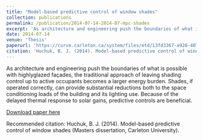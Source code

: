 ```yaml
---
title: "Model-based predictive control of window shades"
collection: publications
permalink: /publication/2014-07-14-2014-07-mpc-shades
excerpt: 'As architecture and engineering push the boundaries of what is possible with highlyglazed façades, the traditional approach of leaving shading control up to active occupants becomes a larger energy burden. Shades, if operated correctly, can provide substantial reductions both to the space conditioning loads of the building and its lighting use. Because of the delayed thermal response to solar gains, predictive controls are beneficial.'
date: 2014-07-14
venue: 'Thesis'
paperurl: 'https://curve.carleton.ca/system/files/etd/13fd3367-a920-407f-9775-9599bb7f5e92/etd_pdf/0aa4018164a3d37962ec3f19a122e194/huchuk-modelbasedpredictivecontrolofwindowshades.pdf'
citation: 'Huchuk, B. J. (2014). Model-based predictive control of window shades (Masters dissertation, Carleton University).'
---
```

As architecture and engineering push the boundaries of what is possible with highlyglazed façades, the traditional approach of leaving shading control up to active occupants becomes a larger energy burden. Shades, if operated correctly, can provide substantial reductions both to the space conditioning loads of the building and its lighting use. Because of the delayed thermal response to solar gains, predictive controls are beneficial.

[Download paper here](https://curve.carleton.ca/system/files/etd/13fd3367-a920-407f-9775-9599bb7f5e92/etd_pdf/0aa4018164a3d37962ec3f19a122e194/huchuk-modelbasedpredictivecontrolofwindowshades.pdf)

Recommended citation: Huchuk, B. J. (2014). Model-based predictive control of window shades (Masters dissertation, Carleton University).